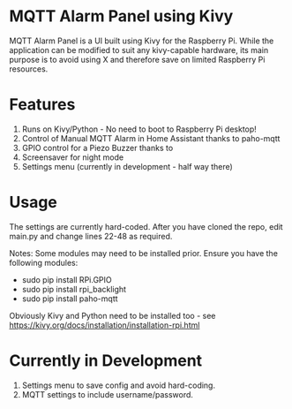 # MQTT Alarm Panel using Kivy
MQTT Alarm Panel is a UI built using Kivy for the Raspberry Pi. While the application can be modified to suit any kivy-capable hardware, its main purpose is to avoid using X and therefore save on limited Raspberry Pi resources. 

# Features
1. Runs on Kivy/Python - No need to boot to Raspberry Pi desktop!
2. Control of Manual MQTT Alarm in Home Assistant thanks to paho-mqtt
3. GPIO control for a Piezo Buzzer thanks to 
4. Screensaver for night mode
5. Settings menu (currently in development - half way there)

# Usage
The settings are currently hard-coded. After you have cloned the repo, edit main.py and change lines 22-48 as required.

Notes:
Some modules may need to be installed prior. Ensure you have the following modules:
- sudo pip install RPi.GPIO
- sudo pip install rpi_backlight
- sudo pip install paho-mqtt

Obviously Kivy and Python need to be installed too - see https://kivy.org/docs/installation/installation-rpi.html

# Currently in Development
1. Settings menu to save config and avoid hard-coding.
2. MQTT settings to include username/password.